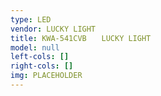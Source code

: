 ```yaml
---
type: LED
vendor: LUCKY LIGHT
title: KWA-541CVB　　LUCKY LIGHT
model: null
left-cols: []
right-cols: []
img: PLACEHOLDER
---
```

